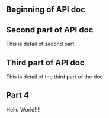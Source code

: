 ## Beginning of API doc

## Second part of API doc
This is detail of second part

## Third part of API doc
This is detail of the third part of the doc

## Part 4
Hello World!!!!